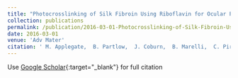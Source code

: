 ```yaml
---
title: "Photocrosslinking of Silk Fibroin Using Riboflavin for Ocular Prostheses"
collection: publications
permalink: /publication/2016-03-01-Photocrosslinking-of-Silk-Fibroin-Using-Riboflavin-for-Ocular-Prostheses
date: 2016-03-01
venue: 'Adv Mater'
citation: ' M. Applegate,  B. Partlow,  J. Coburn,  B. Marelli,  C. Pirie,  R. Pineda,  D. Kaplan,  F. Omenetto, &quot;Photocrosslinking of Silk Fibroin Using Riboflavin for Ocular Prostheses.&quot; Adv Mater, 2016.'
---
```

Use [Google Scholar](https://scholar.google.com/scholar?q=Photocrosslinking+of+Silk+Fibroin+Using+Riboflavin+for+Ocular+Prostheses){:target="_blank"} for full citation